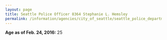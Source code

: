 ```yaml
---
layout: page
title: Seattle Police Officer 8364 Stephanie L. Hemsley
permalink: /information/agencies/city_of_seattle/seattle_police_department/copbook/8364/
---
```


**Age as of Feb. 24, 2016:** 25

